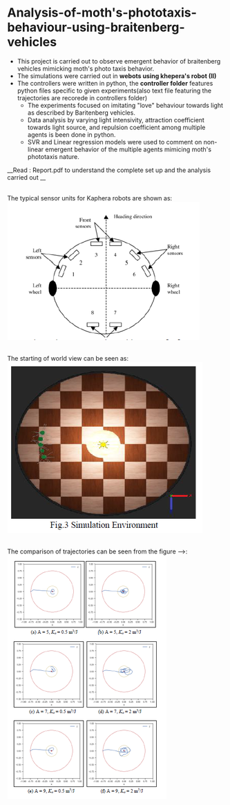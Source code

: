 # Analysis-of-moth's-phototaxis-behaviour-using-braitenberg-vehicles
- This project is carried out to observe emergent behavior of braitenberg vehicles mimicking moth's photo taxis behavior.
- The simulations were carried out in __webots using khepera's robot (II)__
- The controllers were written in python, the __controller folder__ features python files specific to given experiments(also text file featuring the trajectories are recorede in controllers folder)
  - The experiments focused on imitating "love" behaviour towards light as described by Baritenberg vehicles.
  - Data analysis by varying light intensivity, attraction coefficient towards light source, and repulsion coefficient among multiple agents is been done in python.
  - SVR and Linear regression models were used to comment on non-linear emergent behavior of the  multiple agents mimicing moth's phototaxis nature.

__Read : Report.pdf to understand the complete set up and the analysis carried out __

<br> The typical sensor units for Kaphera robots are shown as:
![khepera](/images/khepra.PNG)

<br> The starting of world view can be seen as:
![Initial World View](/images/simulation_world.PNG)

<br> The comparison of trajectories can be seen from the figure -->:
![Trajectory comparison with variation in coeffcient of inter - repulsion and attraction towards light](/images/path_comparison.PNG)
